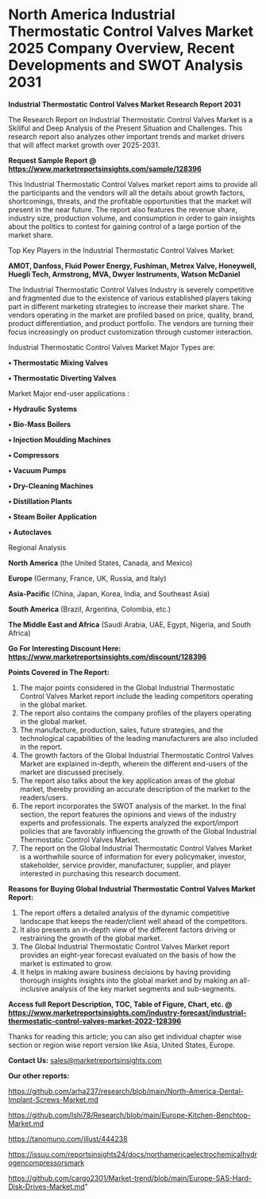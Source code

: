 # North America Industrial Thermostatic Control Valves Market 2025 Company Overview, Recent Developments and SWOT Analysis 2031

<strong>Industrial Thermostatic Control Valves Market Research Report 2031</strong>

The Research Report on Industrial Thermostatic Control Valves Market is a Skillful and Deep Analysis of the Present Situation and Challenges. This research report also analyzes other important trends and market drivers that will affect market growth over 2025-2031.

<strong>Request Sample Report @ <a href=https://www.marketreportsinsights.com/sample/128396>https://www.marketreportsinsights.com/sample/128396</a></strong>

This Industrial Thermostatic Control Valves market report aims to provide all the participants and the vendors will all the details about growth factors, shortcomings, threats, and the profitable opportunities that the market will present in the near future. The report also features the revenue share, industry size, production volume, and consumption in order to gain insights about the politics to contest for gaining control of a large portion of the market share.

Top Key Players in the Industrial Thermostatic Control Valves Market:

<strong>AMOT, Danfoss, Fluid Power Energy, Fushiman, Metrex Valve, Honeywell, Huegli Tech, Armstrong, MVA, Dwyer Instruments, Watson McDaniel</strong>

The Industrial Thermostatic Control Valves Industry is severely competitive and fragmented due to the existence of various established players taking part in different marketing strategies to increase their market share. The vendors operating in the market are profiled based on price, quality, brand, product differentiation, and product portfolio. The vendors are turning their focus increasingly on product customization through customer interaction.

Industrial Thermostatic Control Valves Market Major Types are:

<strong>• Thermostatic Mixing Valves

• Thermostatic Diverting Valves</strong>

Market Major end-user applications :

<strong>• Hydraulic Systems

• Bio-Mass Boilers

• Injection Moulding Machines

• Compressors

• Vacuum Pumps

• Dry-Cleaning Machines

• Distillation Plants

• Steam Boiler Application

• Autoclaves</strong>

Regional Analysis

</u><strong><b>North America</b></strong> (the United States, Canada, and Mexico)

<strong><b>Europe </b></strong>(Germany, France, UK, Russia, and Italy)

<strong><b>Asia-Pacific</b></strong> (China, Japan, Korea, India, and Southeast Asia)

<strong><b>South America</b></strong> (Brazil, Argentina, Colombia, etc.)

<strong><b>The Middle East and Africa</b></strong> (Saudi Arabia, UAE, Egypt, Nigeria, and South Africa)

<strong>Go For Interesting Discount Here: <a href=https://www.marketreportsinsights.com/discount/128396>https://www.marketreportsinsights.com/discount/128396</a></strong>

<strong>Points Covered in The Report:</strong>
<ol>
  <li>The major points considered in the Global Industrial Thermostatic Control Valves Market report include the leading competitors operating in the global market.</li>
  <li>The report also contains the company profiles of the players operating in the global market.</li>
  <li>The manufacture, production, sales, future strategies, and the technological capabilities of the leading manufacturers are also included in the report.</li>
  <li>The growth factors of the Global Industrial Thermostatic Control Valves Market are explained in-depth, wherein the different end-users of the market are discussed precisely.</li>
  <li>The report also talks about the key application areas of the global market, thereby providing an accurate description of the market to the readers/users.</li>
  <li>The report incorporates the SWOT analysis of the market. In the final section, the report features the opinions and views of the industry experts and professionals. The experts analyzed the export/import policies that are favorably influencing the growth of the Global Industrial Thermostatic Control Valves Market.</li>
  <li>The report on the Global Industrial Thermostatic Control Valves Market is a worthwhile source of information for every policymaker, investor, stakeholder, service provider, manufacturer, supplier, and player interested in purchasing this research document.</li>
</ol>
<strong>Reasons for Buying Global Industrial Thermostatic Control Valves Market Report:</strong>

<ol>
  <li>The report offers a detailed analysis of the dynamic competitive landscape that keeps the reader/client well ahead of the competitors.</li>
  <li>It also presents an in-depth view of the different factors driving or restraining the growth of the global market.</li>
  <li>The Global Industrial Thermostatic Control Valves Market report provides an eight-year forecast evaluated on the basis of how the market is estimated to grow.</li>
  <li>It helps in making aware business decisions by having providing thorough insights insights into the global market and by making an all-inclusive analysis of the key market segments and sub-segments.</li>
</ol>
<strong>Access full Report Description, TOC, Table of Figure, Chart, etc. @ <a href=https://www.marketreportsinsights.com/industry-forecast/industrial-thermostatic-control-valves-market-2022-128396>https://www.marketreportsinsights.com/industry-forecast/industrial-thermostatic-control-valves-market-2022-128396</a></strong>


Thanks for reading this article; you can also get individual chapter wise section or region wise report version like Asia, United States, Europe.

<strong>Contact Us:</strong>
sales@marketreportsinsights.com

<strong>Our other reports:</strong>

<a href=https://github.com/arha237/research/blob/main/North-America-Dental-Implant-Screws-Market.md>https://github.com/arha237/research/blob/main/North-America-Dental-Implant-Screws-Market.md</a>

<a href=https://github.com/Ishi78/Research/blob/main/Europe-Kitchen-Benchtop-Market.md>https://github.com/Ishi78/Research/blob/main/Europe-Kitchen-Benchtop-Market.md</a>

<a href=https://tanomuno.com/illust/444238>https://tanomuno.com/illust/444238</a>

<a href=https://issuu.com/reportsinsights24/docs/northamericaelectrochemicalhydrogencompressorsmark>https://issuu.com/reportsinsights24/docs/northamericaelectrochemicalhydrogencompressorsmark</a>

<a href=https://github.com/cargo2301/Market-trend/blob/main/Europe-SAS-Hard-Disk-Drives-Market.md>https://github.com/cargo2301/Market-trend/blob/main/Europe-SAS-Hard-Disk-Drives-Market.md</a>"
